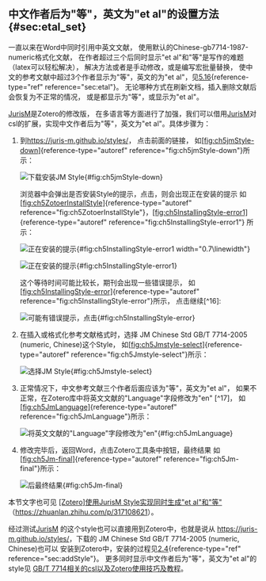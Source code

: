 ## 中文作者后为"等"，英文为"et al"的设置方法 {#sec:etal_set}

一直以来在Word中同时引用中英文文献，
使用默认的Chinese-gb7714-1987-numeric格式化文献，
在作者超过三个后同时显示"et al"和"等"是写作的难题（latex可以轻松解决），
解决方法或者是手动修改，或是编写宏批量替换，
使中文的参考文献中超过3个作者显示为"等"，英文的为"et
al"，见[5.16](#sec:etal){reference-type="ref" reference="sec:etal"}。
无论哪种方式在刷新文档，插入删除文献后会恢复为不正常的情况，
或是都显示为"等"，或显示为"et al"。

[JurisM](https://juris-m.github.io/release/)是Zotero的修改版，
在多语言等方面进行了加强，我们可以借用[JurisM](https://juris-m.github.io/release/)对csl的扩展，实现中文作者后为"等"，英文为"et
al"。具体步骤为：

1.  到<https://juris-m.github.io/styles/>， 点击前面的链接，
    如[\[fig:ch5jmStyle-down\]](#fig:ch5jmStyle-down){reference-type="autoref"
    reference="fig:ch5jmStyle-down"}所示：

    ![下载安装JM Style](ch5jmStyle-down){#fig:ch5jmStyle-down}

    浏览器中会弹出是否安装Style的提示，点击，则会出现正在安装的提示
    如[\[fig:ch5ZotoerInstallStyle\]](#fig:ch5ZotoerInstallStyle){reference-type="autoref"
    reference="fig:ch5ZotoerInstallStyle"}，[\[fig:ch5InstallingStyle-error1\]](#fig:ch5InstallingStyle-error1){reference-type="autoref"
    reference="fig:ch5InstallingStyle-error1"} 所示：

    ![正在安装的提示](ch5ZotoerInstallStyle){#fig:ch5InstallingStyle-error1
    width="0.7\\linewidth"}

    ![正在安装的提示](ch5InstallingStyle-error1){#fig:ch5InstallingStyle-error1}

    这个等待时间可能比较长，期刊会出现一些错误提示， 如
    [\[fig:ch5InstallingStyle-error\]](#fig:ch5InstallingStyle-error){reference-type="autoref"
    reference="fig:ch5InstallingStyle-error"}所示， 点击继续[^16]:

    ![可能有错误提示，点击](ch5InstallingStyle-error){#fig:ch5InstallingStyle-error}

2.  在插入或格式化参考文献格式时，选择 JM Chinese Std GB/T 7714-2005
    (numeric, Chinese)这个Style，
    如[\[fig:ch5Jmstyle-select\]](#fig:ch5Jmstyle-select){reference-type="autoref"
    reference="fig:ch5Jmstyle-select"}所示：

    ![选择JM Style](ch5Jmstyle-select){#fig:ch5Jmstyle-select}

3.  正常情况下，中文参考文献三个作者后面应该为"等"，英文为"et al"，
    如果不正常，在Zotero库中将英文文献的"Language"字段修改为"en" [^17]，
    如[\[fig:ch5JmLanguage\]](#fig:ch5JmLanguage){reference-type="autoref"
    reference="fig:ch5JmLanguage"}所示：

    ![将英文文献的"Language"字段修改为"en"](ch5JmLanguage){#fig:ch5JmLanguage}

4.  修改完毕后，返回Word，点击Zotero工具条中按钮，最终结果
    如[\[fig:ch5Jm-final\]](#fig:ch5Jm-final){reference-type="autoref"
    reference="fig:ch5Jm-final"}所示：

    ![后最终结果](ch5Jm-final){#fig:ch5Jm-final}

本节文字也可见 [\[Zotero\]使用JurisM Style实现同时生成"et
al"和"等"](https://zhuanlan.zhihu.com/p/317108621)
（<https://zhuanlan.zhihu.com/p/317108621>）。

经过测试[JurisM](https://juris-m.github.io/release/)
的这个style也可以直接用到Zotero中，也就是说从
<https://juris-m.github.io/styles/>，下载的 JM Chinese Std GB/T
7714-2005 (numeric, Chinese)也可以
安装到Zotero中，安装的过程见[2.4](#sec:addStyle){reference-type="ref"
reference="sec:addStyle"}。 更多同时显示中文作者后为"等"，英文为"et
al"的style见 [GB/T
7714相关的csl以及Zotero使用技巧及教程](https://github.com/redleafnew/Chinese-std-GB-T-7714-related-csl)。

